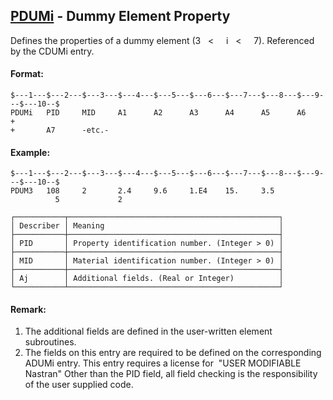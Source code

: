 ## [PDUMi](https://help.hexagonmi.com/bundle/MSC_Nastran_2022.4/page/Nastran_Combined_Book/qrg/bulkp/TOC.PDUMi.xhtml) - Dummy Element Property

Defines the properties of a dummy element (3    <     i    <     7). Referenced by the CDUMi entry.

#### Format:

```nastran
$---1---$---2---$---3---$---4---$---5---$---6---$---7---$---8---$---9---$---10--$
PDUMi   PID     MID     A1      A2      A3      A4      A5      A6      +       
+       A7      -etc.-                                                          
```

#### Example:

```nastran
$---1---$---2---$---3---$---4---$---5---$---6---$---7---$---8---$---9---$---10--$
PDUM3   108     2       2.4     9.6     1.E4    15.     3.5
          5             2                                  
```

```text
┌───────────┬───────────────────────────────────────────────┐
│ Describer │ Meaning                                       │
├───────────┼───────────────────────────────────────────────┤
│ PID       │ Property identification number. (Integer > 0) │
├───────────┼───────────────────────────────────────────────┤
│ MID       │ Material identification number. (Integer > 0) │
├───────────┼───────────────────────────────────────────────┤
│ Aj        │ Additional fields. (Real or Integer)          │
└───────────┴───────────────────────────────────────────────┘
```

#### Remark:

1. The additional fields are defined in the user-written element subroutines.
2. The fields on this entry are required to be defined on the corresponding ADUMi entry. This entry requires a license for  "USER MODIFIABLE Nastran" Other than the PID field, all field checking is the responsibility of the user supplied code.
